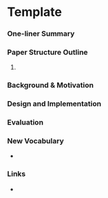 # Template

### One-liner Summary

### Paper Structure Outline

1. 
### Background & Motivation

### Design and Implementation

### Evaluation

### New Vocabulary

* 
### Links

* 









